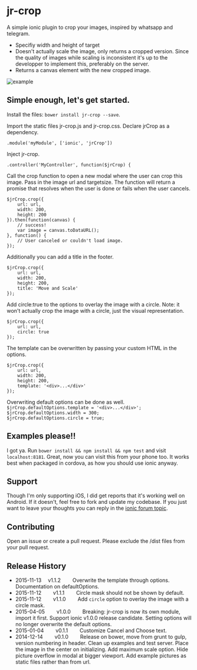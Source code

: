 jr-crop
======

A simple ionic plugin to crop your images, inspired by whatsapp and telegram.
* Specifiy width and height of target
* Doesn't actually scale the image, only returns a cropped version. Since the quality of images while scaling is inconsistent it's up to the developper to implement this, preferably on the server.
* Returns a canvas element with the new cropped image.

![example](/example.jpg)

## Simple enough, let's get started.

Install the files: `bower install jr-crop --save`.

Import the static files jr-crop.js and jr-crop.css. Declare jrCrop as a dependency.
```
.module('myModule', ['ionic', 'jrCrop'])
```
Inject jr-crop.
```
.controller('MyController', function($jrCrop) {
```

Call the crop function to open a new modal where the user can crop this image. Pass in the image url and targetsize. The function will return a promise that resolves when the user is done or fails when the user cancels.
```
$jrCrop.crop({
    url: url,
    width: 200,
    height: 200
}).then(function(canvas) {
    // success!
    var image = canvas.toDataURL();
}, function() {
    // User canceled or couldn't load image.
});
```

Additionally you can add a title in the footer.
```
$jrCrop.crop({
    url: url,
    width: 200,
    height: 200,
    title: 'Move and Scale'
});
```

Add circle:true to the options to overlay the image with a circle. Note: it won't actually crop the image with a circle, just the visual representation.
```
$jrCrop.crop({
    url: url,
    circle: true
});
```

The template can be overwritten by passing your custom HTML in the options.
```
$jrCrop.crop({
    url: url,
    width: 200,
    height: 200,
    template: '<div>...</div>'
});
```

Overwriting default options can be done as well.  
`$jrCrop.defaultOptions.template = '<div>...</div>';`  
`$jrCrop.defaultOptions.width = 300;`  
`$jrCrop.defaultOptions.circle = true;`

## Examples please!!
I got ya. Run `bower install && npm install && npm test` and visit `localhost:8181`. Great, now you can visit this from your phone too. It works best when packaged in cordova, as how you should use ionic anyway.

## Support
Though I'm only supporting iOS, I did get reports that it's working well on Android. If it doesn't, feel free to fork and update my codebase. If you just want to leave your thoughts you can reply in the [ionic forum topic](http://forum.ionicframework.com/t/sharing-my-photo-crop-plugin/4961).

## Contributing
Open an issue or create a pull request. Please exclude the /dist files from your pull request.

## Release History
* 2015-11-13   v1.1.2   Overwrite the template through options. Documentation on defaultOptions.
* 2015-11-12   v1.1.1   Circle mask should not be shown by default.
* 2015-11-12   v1.1.0   Add `circle` option to overlay the image with a circle mask.
* 2015-04-05   v1.0.0   Breaking: jr-crop is now its own module, import it first. Support ionic v1.0.0 release candidate. Setting options will no longer overwrite the default options.
* 2015-01-04   v0.1.1   Customize Cancel and Choose text.
* 2014-12-14   v0.1.0   Release on bower, move from grunt to gulp, version numbering in header. Clean up examples and test server. Place the image in the center on initializing. Add maximum scale option. Hide picture overflow in modal at bigger viewport. Add example pictures as static files rather than from url.